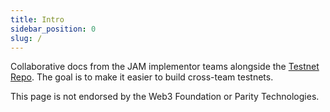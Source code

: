 ```yaml
---
title: Intro
sidebar_position: 0
slug: /
---
```


Collaborative docs from the JAM implementor teams alongside the [Testnet Repo](https://github.com/jam-duna/jamtestnet).
The goal is to make it easier to build cross-team testnets.

This page is not endorsed by the Web3 Foundation or Parity Technologies.
